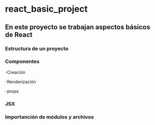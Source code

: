 # react_basic_project

## En este proyecto se trabajan aspectos básicos de React

### Estructura de un proyecto

### Componentes
-Creación

-Renderización

-props

### JSX

### Importanción de módulos y archivos
